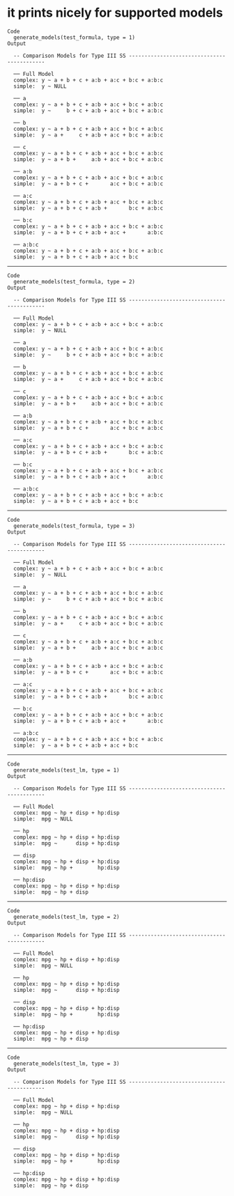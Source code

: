 # it prints nicely for supported models

    Code
      generate_models(test_formula, type = 1)
    Output
      
      -- Comparison Models for Type III SS -------------------------------------------
      
      ── Full Model
      complex: y ~ a + b + c + a:b + a:c + b:c + a:b:c
      simple:  y ~ NULL
      
      ── a
      complex: y ~ a + b + c + a:b + a:c + b:c + a:b:c
      simple:  y ~     b + c + a:b + a:c + b:c + a:b:c
      
      ── b
      complex: y ~ a + b + c + a:b + a:c + b:c + a:b:c
      simple:  y ~ a +     c + a:b + a:c + b:c + a:b:c
      
      ── c
      complex: y ~ a + b + c + a:b + a:c + b:c + a:b:c
      simple:  y ~ a + b +     a:b + a:c + b:c + a:b:c
      
      ── a:b
      complex: y ~ a + b + c + a:b + a:c + b:c + a:b:c
      simple:  y ~ a + b + c +       a:c + b:c + a:b:c
      
      ── a:c
      complex: y ~ a + b + c + a:b + a:c + b:c + a:b:c
      simple:  y ~ a + b + c + a:b +       b:c + a:b:c
      
      ── b:c
      complex: y ~ a + b + c + a:b + a:c + b:c + a:b:c
      simple:  y ~ a + b + c + a:b + a:c +       a:b:c
      
      ── a:b:c
      complex: y ~ a + b + c + a:b + a:c + b:c + a:b:c
      simple:  y ~ a + b + c + a:b + a:c + b:c
      

---

    Code
      generate_models(test_formula, type = 2)
    Output
      
      -- Comparison Models for Type III SS -------------------------------------------
      
      ── Full Model
      complex: y ~ a + b + c + a:b + a:c + b:c + a:b:c
      simple:  y ~ NULL
      
      ── a
      complex: y ~ a + b + c + a:b + a:c + b:c + a:b:c
      simple:  y ~     b + c + a:b + a:c + b:c + a:b:c
      
      ── b
      complex: y ~ a + b + c + a:b + a:c + b:c + a:b:c
      simple:  y ~ a +     c + a:b + a:c + b:c + a:b:c
      
      ── c
      complex: y ~ a + b + c + a:b + a:c + b:c + a:b:c
      simple:  y ~ a + b +     a:b + a:c + b:c + a:b:c
      
      ── a:b
      complex: y ~ a + b + c + a:b + a:c + b:c + a:b:c
      simple:  y ~ a + b + c +       a:c + b:c + a:b:c
      
      ── a:c
      complex: y ~ a + b + c + a:b + a:c + b:c + a:b:c
      simple:  y ~ a + b + c + a:b +       b:c + a:b:c
      
      ── b:c
      complex: y ~ a + b + c + a:b + a:c + b:c + a:b:c
      simple:  y ~ a + b + c + a:b + a:c +       a:b:c
      
      ── a:b:c
      complex: y ~ a + b + c + a:b + a:c + b:c + a:b:c
      simple:  y ~ a + b + c + a:b + a:c + b:c
      

---

    Code
      generate_models(test_formula, type = 3)
    Output
      
      -- Comparison Models for Type III SS -------------------------------------------
      
      ── Full Model
      complex: y ~ a + b + c + a:b + a:c + b:c + a:b:c
      simple:  y ~ NULL
      
      ── a
      complex: y ~ a + b + c + a:b + a:c + b:c + a:b:c
      simple:  y ~     b + c + a:b + a:c + b:c + a:b:c
      
      ── b
      complex: y ~ a + b + c + a:b + a:c + b:c + a:b:c
      simple:  y ~ a +     c + a:b + a:c + b:c + a:b:c
      
      ── c
      complex: y ~ a + b + c + a:b + a:c + b:c + a:b:c
      simple:  y ~ a + b +     a:b + a:c + b:c + a:b:c
      
      ── a:b
      complex: y ~ a + b + c + a:b + a:c + b:c + a:b:c
      simple:  y ~ a + b + c +       a:c + b:c + a:b:c
      
      ── a:c
      complex: y ~ a + b + c + a:b + a:c + b:c + a:b:c
      simple:  y ~ a + b + c + a:b +       b:c + a:b:c
      
      ── b:c
      complex: y ~ a + b + c + a:b + a:c + b:c + a:b:c
      simple:  y ~ a + b + c + a:b + a:c +       a:b:c
      
      ── a:b:c
      complex: y ~ a + b + c + a:b + a:c + b:c + a:b:c
      simple:  y ~ a + b + c + a:b + a:c + b:c
      

---

    Code
      generate_models(test_lm, type = 1)
    Output
      
      -- Comparison Models for Type III SS -------------------------------------------
      
      ── Full Model
      complex: mpg ~ hp + disp + hp:disp
      simple:  mpg ~ NULL
      
      ── hp
      complex: mpg ~ hp + disp + hp:disp
      simple:  mpg ~      disp + hp:disp
      
      ── disp
      complex: mpg ~ hp + disp + hp:disp
      simple:  mpg ~ hp +        hp:disp
      
      ── hp:disp
      complex: mpg ~ hp + disp + hp:disp
      simple:  mpg ~ hp + disp
      

---

    Code
      generate_models(test_lm, type = 2)
    Output
      
      -- Comparison Models for Type III SS -------------------------------------------
      
      ── Full Model
      complex: mpg ~ hp + disp + hp:disp
      simple:  mpg ~ NULL
      
      ── hp
      complex: mpg ~ hp + disp + hp:disp
      simple:  mpg ~      disp + hp:disp
      
      ── disp
      complex: mpg ~ hp + disp + hp:disp
      simple:  mpg ~ hp +        hp:disp
      
      ── hp:disp
      complex: mpg ~ hp + disp + hp:disp
      simple:  mpg ~ hp + disp
      

---

    Code
      generate_models(test_lm, type = 3)
    Output
      
      -- Comparison Models for Type III SS -------------------------------------------
      
      ── Full Model
      complex: mpg ~ hp + disp + hp:disp
      simple:  mpg ~ NULL
      
      ── hp
      complex: mpg ~ hp + disp + hp:disp
      simple:  mpg ~      disp + hp:disp
      
      ── disp
      complex: mpg ~ hp + disp + hp:disp
      simple:  mpg ~ hp +        hp:disp
      
      ── hp:disp
      complex: mpg ~ hp + disp + hp:disp
      simple:  mpg ~ hp + disp
      

